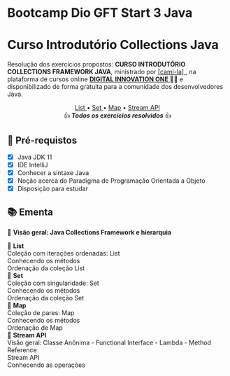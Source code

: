 <h1>
Bootcamp Dio GFT Start 3 Java
</h1>

<h1>
Curso Introdutório Collections Java
</h1>

<p>Resolução dos exercícios propostos: <strong>CURSO INTRODUTÓRIO COLLECTIONS FRAMEWORK JAVA</strong>, ministrado por <a href="https://github.com/cami-la/curso-dio-intro-collections">[cami-la] </a>, na plataforma de cursos online <strong> <a href="https://web.digitalinnovation.one/home"> DIGITAL INNOVATION ONE  </a></strong> 🧡💛 e disponibilizado de forma gratuita para a comunidade dos desenvolvedores Java.

<p align="center">
<a href="https://github.com/pogermano/gft-start-3-java/tree/main/Curso%20Introdutorio%20Collections%20Java/src/list"> List </a>• <a href="https://github.com/pogermano/gft-start-3-java/tree/main/Curso%20Introdutorio%20Collections%20Java/src/set">Set </a>• <a href="https://github.com/pogermano/gft-start-3-java/tree/main/Curso%20Introdutorio%20Collections%20Java/src/map">Map</a> • <a href="https://github.com/pogermano/gft-start-3-java/tree/main/Curso%20Introdutorio%20Collections%20Java/src/streamapi">Stream API</a> 
<br>👍 <em><strong>Todos os exercícios resolvidos</strong> </em>👍
</p>

<h2>
🛑 Pré-requistos
</h2>

- [x] Java JDK 11
- [x] IDE IntelliJ
- [x] Conhecer a sintaxe Java
- [x] Noção acerca do Paradigma de Programação Orientada a Objeto
- [x] Disposição para estudar

<h2> 📚 Ementa</h2>

🔸 <strong> Visão geral: Java Collections Framework e hierarquia </strong>

🔸 <strong> List </strong><br>
Coleção com iterações ordenadas: List<br>
Conhecendo os métodos<br>
Ordenação da coleção List<br>
🔸 <strong> Set </strong><br>
Coleção com singularidade: Set<br>
Conhecendo os métodos<br>
Ordenação da coleção Set<br>
🔸 <strong> Map </strong><br>
Coleção de pares: Map<br>
Conhecendo os métodos<br>
Ordenação de Map<br>
🔸 <strong> Stream API </strong><br>
Visão geral: Classe Anônima - Functional Interface - Lambda - Method Reference<br>
Stream API<br>
Conhecendo as operações<br>
